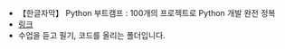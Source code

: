 - 【한글자막】 Python 부트캠프 : 100개의 프로젝트로 Python 개발 완전 정복
- [링크](https://www.udemy.com/course/best-100-days-python/)
- 수업을 듣고 필기, 코드를 올리는 폴더입니다.
